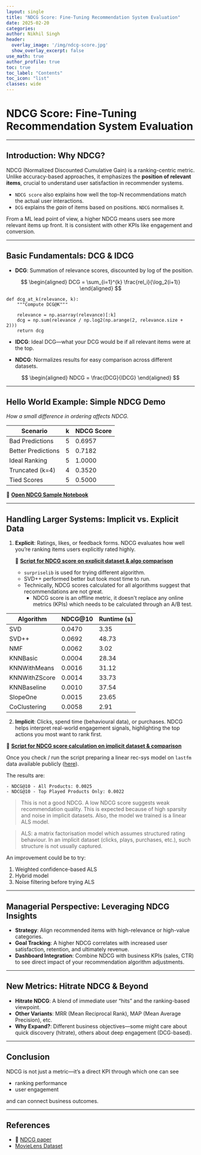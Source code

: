 ```yaml
---
layout: single
title: "NDCG Score: Fine-Tuning Recommendation System Evaluation"
date: 2025-02-20
categories: 
author: Nikhil Singh
header:
  overlay_image: '/img/ndcg-score.jpg'
  show_overlay_excerpt: false
use_math: true
author_profile: true
toc: true
toc_label: "Contents"
toc_icon: "list"
classes: wide
---
```


# NDCG Score: Fine-Tuning Recommendation System Evaluation

---

## Introduction: Why NDCG?
NDCG (Normalized Discounted Cumulative Gain) is a ranking-centric metric. Unlike accuracy-based approaches, it emphasizes the **position of relevant items**, crucial to understand user satisfaction in recommender systems.

- `NDCG score` also explains how well the top-N recommendations match the actual user interactions.
- `DCG` explains the *gain* of items based on positions. `NDCG` normalises it.

From a ML lead point of view, a higher NDCG means users see more relevant items up front. It is consistent with other KPIs like engagement and conversion.

---

## Basic Fundamentals: DCG & IDCG
- **DCG**: Summation of relevance scores, discounted by log of the position.

$$
\begin{aligned} 
DCG = \sum_{i=1}^{k} \frac{rel_i}{\log_2(i+1)}
\end{aligned}
$$

```
def dcg_at_k(relevance, k):
    """Compute DCG@K"""

    relevance = np.asarray(relevance)[:k]
    dcg = np.sum(relevance / np.log2(np.arange(2, relevance.size + 2)))
    return dcg
```

- **IDCG**: Ideal DCG—what your DCG would be if all relevant items were at the top.  

- **NDCG**: Normalizes results for easy comparison across different datasets.

$$
\begin{aligned}
NDCG = \frac{DCG}{IDCG}
\end{aligned}
$$

---

## Hello World Example: Simple NDCG Demo
*How a small difference in ordering affects NDCG.*

| Scenario            | k  | NDCG Score |
|---------------------|----|------------|
| Bad Predictions    | 5  | 0.6957     |
| Better Predictions | 5  | 0.7182     |
| Ideal Ranking      | 5  | 1.0000     |
| Truncated (k=4)    | 4  | 0.3520     |
| Tied Scores        | 5  | 0.5000     |


🔗 **[Open NDCG Sample Notebook](https://github.com/nikhilsingh13/PythonHacks/blob/main/blog-work/ndcg-score/ndcg_sample_nb1.ipynb)**


---

## Handling Larger Systems: Implicit vs. Explicit Data
1. **Explicit**: Ratings, likes, or feedback forms. NDCG evaluates how well you’re ranking items users explicitly rated highly.  

    🔗 **[Script for NDCG score on explicit dataset & algo comparison](https://github.com/nikhilsingh13/PythonHacks/blob/main/blog-work/ndcg-score/surprise_explicit_ndcg.py)**

    - `surpriselib` is used for trying different algorithm.
    - SVD++ performed better but took most time to run.
    - Technically, NDCG scores calculated for all algorithms suggest that recommendations are not great.
        - NDCG score is an offline metric, it doesn't replace any online metrics (KPIs) which needs to be calculated through an A/B test.

| Algorithm       | NDCG@10 | Runtime (s) |
|--------------- |---------|-------------|
| SVD           | 0.0470  | 3.35        |
| SVD++         | 0.0692  | 48.73       |
| NMF           | 0.0062  | 3.02        |
| KNNBasic      | 0.0004  | 28.34       |
| KNNWithMeans  | 0.0016  | 31.12       |
| KNNWithZScore | 0.0014  | 33.73       |
| KNNBaseline   | 0.0010  | 37.54       |
| SlopeOne      | 0.0015  | 23.65       |
| CoClustering  | 0.0058  | 2.91        |

2. **Implicit**: Clicks, spend time (behavioural data), or purchases. NDCG helps interpret real-world engagement signals, highlighting the top actions you most want to rank first.

🔗 **[Script for NDCG score calculation on implicit dataset & comparison](https://github.com/nikhilsingh13/PythonHacks/blob/main/blog-work/ndcg-score/pyspark_ndcg_implicit.py)**

Once you check / run the script preparing a linear rec-sys model on `lastfm` data available publicly ([here](http://mtg.upf.edu/static/datasets/last.fm/lastfm-dataset-360K.tar.gz)).

The results are:    

    - NDCG@10 - All Products: 0.0025                                                  
    - NDCG@10 - Top Played Products Only: 0.0022

> This is not a good NDCG. A low NDCG score suggests weak recommendation quality. This is expected because of high sparsity and noise in implicit datasets. Also, the model we trained is a linear ALS model.

> ALS: a matrix factorisation model which assumes structured rating behaviour. 
    In an implicit dataset (clicks, plays, purchases, etc.), such structure is not usually captured.

An improvement could be to try:

1. Weighted confidence-based ALS
2. Hybrid model
3. Noise filtering before trying ALS

---

## Managerial Perspective: Leveraging NDCG Insights
- **Strategy**: Align recommended items with high-relevance or high-value categories.  
- **Goal Tracking**: A higher NDCG correlates with increased user satisfaction, retention, and ultimately revenue.  
- **Dashboard Integration**: Combine NDCG with business KPIs (sales, CTR) to see direct impact of your recommendation algorithm adjustments.

---

## New Metrics: Hitrate NDCG & Beyond
- **Hitrate NDCG**: A blend of immediate user “hits” and the ranking-based viewpoint.  
- **Other Variants**: MRR (Mean Reciprocal Rank), MAP (Mean Average Precision), etc.  
- **Why Expand?**: Different business objectives—some might care about quick discovery (hitrate), others about deep engagement (DCG-based).

---

## Conclusion
NDCG is not just a metric—it’s a direct KPI through which one can see 
- ranking performance
- user engagement

and can connect business outcomes.

---

## References
- 🔗 [NDCG paper](https://arxiv.org/abs/1304.6480)
- [MovieLens Dataset](https://grouplens.org/datasets/movielens/)
